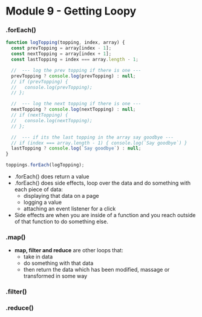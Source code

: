 # Module 9 - Getting Loopy

### .forEach()

```javascript
function logTopping(topping, index, array) {
  const prevTopping = array[index - 1];
  const nextTopping = array[index + 1];
  const lastTopping = index === array.length - 1;

  //  --- log the prev topping if there is one ---
  prevTopping ? console.log(prevTopping) : null;
  // if (prevTopping) {
  //   console.log(prevTopping);
  // };

  //  --- log the next topping if there is one ---
  nextTopping ? console.log(nextTopping) : null;
  // if (nextTopping) {
  //   console.log(nextTopping);
  // };

  //  --- if its the last topping in the array say goodbye ---
  // if (index === array.length - 1) { console.log(`Say goodbye`) }
  lastTopping ? console.log(`Say goodbye`) : null;
}

toppings.forEach(logTopping);
```

- .forEach() does return a value
- .forEach() does side effects, loop over the data and do something with each piece of data:
  - displaying that data on a page
  - logging a value
  - attaching an event listener for a click
- Side effects are when you are inside of a function and you reach outside of that function to do something else.

### .map()

- **map, filter and reduce** are other loops that:
  - take in data
  - do something with that data
  - then return the data which has been modified, massage or transformed in some way

### .filter()

### .reduce()
